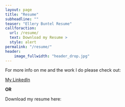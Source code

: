 ```yaml
---
layout: page
title: "Resume"
subheadline: ""
teaser: "Ellery Buntel Resume"
callforaction:
  url: /resume/
  text: Download my Resume >
  style: alert
permalink: "/resume/"
header:
    image_fullwidth: "header_drop.jpg"
---
```


For more info on me and the work I do please check out:

[My LinkedIn](https://www.linkedin.com/in/ellery-buntel/)

**OR**

Download my resume here:

<a href="downloadURL" target="https://ebuntel.github.io/assets/pdf/resume2023-1pg.pdf" />
